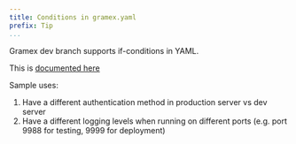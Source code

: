 ```yaml
---
title: Conditions in gramex.yaml
prefix: Tip
...
```


Gramex dev branch supports if-conditions in YAML.

This is [documented here](../config/#conditions)

Sample uses:

1. Have a different authentication method in production server vs dev server
2. Have a different logging levels when running on different ports (e.g. port 9988 for testing, 9999 for deployment)
